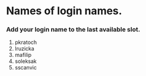 # Names of login names.

### Add your login name to the last available slot.

1. pkratoch
2. lruzicka
3. mafilip
4. soleksak
5. sscanvic

